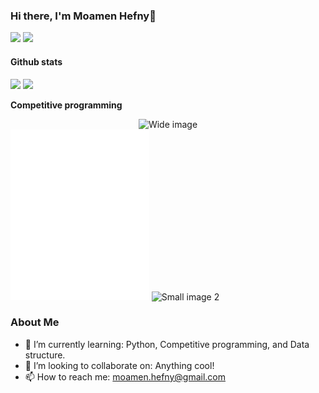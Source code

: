 ### Hi there, I'm Moamen Hefny👋

[![](https://img.shields.io/badge/linkedin-%230077B5.svg?&style=for-the-badge&logo=linkedin&logoColor=white)](https://www.linkedin.com/in/mohefny04/)
[![](https://img.shields.io/badge/Gmail-D14836?style=for-the-badge&logo=gmail&logoColor=white)](mailto:moamen.hefny@gmail.com)

#### Github stats
<p align="left">
<img height="180em" src="https://github-readme-stats.vercel.app/api?username=Mo2Hefny&show_icons=true&theme=apprentice" />
<img  height="180em" src="https://github-readme-stats.vercel.app/api/top-langs/?username=Mo2Hefny&layout=compact&theme=apprentice" />
</p>

<b>Competitive programming</b>
<div align="center">
  <img src="https://leetcard.jacoblin.cool/Moamen_Hefny?theme=light&font=Karma&ext=contest" alt="Wide image"  height="273em">
</div>
<div float="left">
  <img src="https://raw.githubusercontent.com/Mo2Hefny/cf-stats/main/output/light_card.svg#gh-dark-mode-only" alt="Small image 1" width=44% height="273em">
  <img src="https://github.r2v.ch/codewars?user=Moamen%20Hefny&name=true&top_languages=true&stroke=%23b362ff" alt="Small image 2" width=54% height="273em">
</div>


### About Me

- 🌱 I’m currently learning: Python, Competitive programming, and Data structure.
- 👯 I’m looking to collaborate on: Anything cool!
- 📫 How to reach me: moamen.hefny@gmail.com
